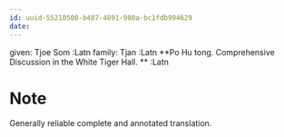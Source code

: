 ```yaml
---
id: uuid-55210500-b487-4891-980a-bc1fdb994629
date: 
---
```


given: Tjoe Som :Latn
family: Tjan  :Latn
**Po Hu tong. Comprehensive Discussion in the White Tiger Hall.  ** :Latn
# Note
Generally reliable complete and annotated translation.